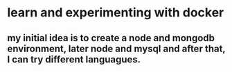 # learn and experimenting with docker

## my initial idea is to create a node and mongodb environment, later node and mysql and after that, I can try different languagues.
